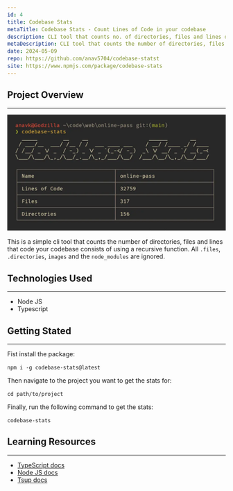 ```yaml
---
id: 4
title: Codebase Stats
metaTitle: Codebase Stats - Count Lines of Code in your codebase
description: CLI tool that counts no. of directories, files and lines of code.
metaDescription: CLI tool that counts the number of directories, files and lines of code in your codebase. Built using Node JS and Typescript.
date: 2024-05-09
repo: https://github.com/anav5704/codebase-statst
site: https://www.npmjs.com/package/codebase-stats
---
```


## Project Overview

---

![Codebase Stats Demo](./images/codebase-stats-demo.webp)

This is a simple cli tool that counts the number of directories, files and lines that code your codebase consists of using a recursive function. All `.files`, `.directories`, `images` and the `node_modules` are ignored.

## Technologies Used

---

-   Node JS
-   Typescript

## Getting Stated

---

Fist install the package:

```
npm i -g codebase-stats@latest
```

Then navigate to the project you want to get the stats for:

```
cd path/to/project
```

Finally, run the following command to get the stats:

```
codebase-stats
```

## Learning Resources

---

-   [TypeScript docs](https://www.typescriptlang.org)
-   [Node JS docs](https://nodejs.org/en)
-   [Tsup docs](https://tsup.egoist.dev)
